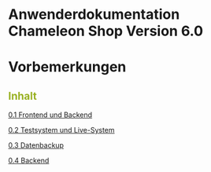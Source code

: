 Anwenderdokumentation Chameleon Shop Version 6.0
=======


# Vorbemerkungen

## <span style="color:#99B122">Inhalt</span>

[0.1 Frontend und Backend](2_frontend_und_backend.md)

[0.2 Testsystem und Live-System](3_testsystem_und_live-system.md)

[0.3 Datenbackup](4_datenbackup.md)

[0.4 Backend](5_backend.md)

